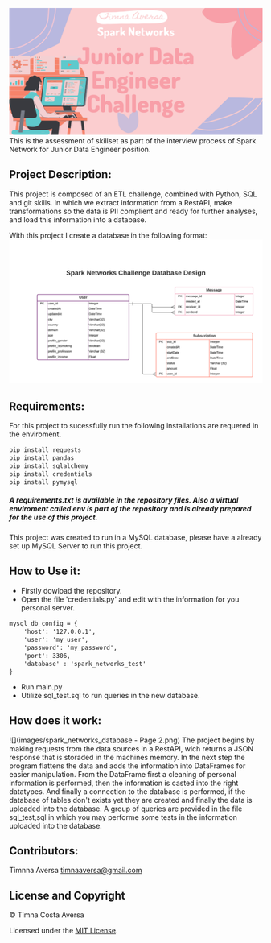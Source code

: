 ![](images/bannerProject.png)
This is the assessment of skillset as part of the interview process of Spark Network for Junior Data Engineer position. 

## Project Description:
This project is composed of an ETL challenge, combined with Python, SQL and git skills. In which we extract information from a RestAPI, make transformations so the data is PII complient and ready for further analyses, and load this information into a database.

With this project I create a database in the following format:
![](images/spark_networks_database.png)

## Requirements:
For this project to sucessfully run the following installations are requered in the enviroment.
```
pip install requests
pip install pandas
pip install sqlalchemy
pip install credentials
pip install pymysql
```
##### A requirements.txt is available in the repository files. Also a virtual enviroment called env is part of the repository and is already prepared for the use of this project.
This project was created to run in a MySQL database, please have a already set up MySQL Server to run this project.

## How to Use it:
- Firstly dowload the repository.
- Open the file 'credentials.py' and edit with the information for you personal server.
```
mysql_db_config = {
    'host': '127.0.0.1',
    'user': 'my_user',
    'password': 'my_password',
    'port': 3306,
    'database' : 'spark_networks_test'
}
```
- Run main.py
- Utilize sql_test.sql to run queries in the new database.

## How does it work:
![](images/spark_networks_database - Page 2.png)
The project begins by making requests from the data sources in a RestAPI, wich returns a JSON response that is storaded in the machines memory. In the next step the program flattens the data and adds the information into DataFrames for easier manipulation. From the DataFrame first a cleaning of personal information is performed, then the information is casted into the right datatypes. And finally a connection to the database is performed, if the database of tables don't exists yet they are created and finally the data is uploaded into the database.
A group of queries are provided in the file sql_test,sql in which you may performe some tests in the information uploaded into the database.

## Contributors:
Timnna Aversa <timnaaversa@gmail.com>

## License and Copyright
© Timna Costa Aversa

Licensed under the [MIT License](License).

